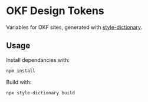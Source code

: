 # OKF Design Tokens

Variables for OKF sites, generated with [style-dictionary](https://github.com/amzn/style-dictionary).

## Usage

Install dependancies with:

```bash
npm install
```

Build with:

```bash
npx style-dictionary build
```
